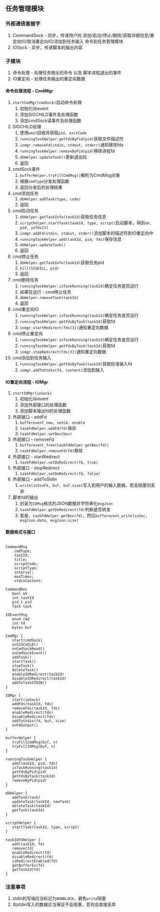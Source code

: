 ## 任务管理模块

### 外部通信套接字

1. CommandSock - 同步，传递用户的 添加/启动/停止/删除/获取详细信息/重定向IO/取消重定向IO/添加到任务输入 命令到任务管理模块
2. IOSock - 异步，传递脚本的输出内容

### 子模块

1. 命令处理 - 处理任务相关的命令 以及 脚本进程退出的事件
2. IO重定向 - 处理任务输出的重定向数据

#### 命令处理流程 - CmdMgr

1. `startCmdMgr(cmdSock)`启动命令处理
   1. 初始化libevent
   2. 添加SIGCHILD事件及处理函数
   3. 添加cmdSock读事件及处理函数
2. SIGCHILD处理
   1. 使用`wait`回收并获取`pid, exitCode`
   2. `runningTaskHelper.getFdsByPid(pid)`获取文件描述符
   3. `iomgr.removeFd(stdin, stdout, stderr)`通知移除fds
   4. `runningTaskHelper.removeByPid(pid)`移除进程fd
   5. `dbHelper.updateTask()`更新退出码
   6. 返回
3. cmdSock事件
   1. `bufferHelper.tryFillCmdMsg()`解析为CmdMsg对象
   2. 根据`cmdType`分发处理函数
   3. 返回分发后的处理结果
4. cmd添加任务
   1. `dbHelper.addTask(type, code)`
   2. 返回
5. cmd启动任务
   1. `dbHelper.getTaskInfo(taskId)`获取任务信息
   2. `scripthelper.startTask(taskId, type, script)`启动脚本，得到`ok, pid, iofds[3]`
   3. `iomgr.addFd(stdin, stdout, stderr)`添加脚本的描述符到IO重定向中
   4. `runningTaskHelper.add(taskId, pid, fds)`保存信息
   5. `dbHelper.updateTask()`
   6. 返回
6. cmd停止任务
   1. `dbHelper.getTaskInfo(taskId)`获取任务pid
   2. `kill(SIGKILL, pid)`
   3. 返回
7. cmd删除任务
   1. `runningTaskHelper.isTaskRunning(taskId)`确定任务是否运行
   2. 如果在运行 - cmd停止任务
   3. `dbHelper.removeTask(taskId)`
   4. 返回
8. cmd重定向IO
   1. `runningTaskHelper.isTaskRunning(taskId)`确定任务是否运行
   2. `runningTaskHelper.getFdsByTask(taskId)`获取fd
   3. `iomgr.startRedirect(fds[3])`通知重定向数据
9. cmd停止重定向
   1. `runningTaskHelper.isTaskRunning(taskId)`确定任务是否运行
   2. `runningTaskHelper.getFdsByTask(taskId)`获取fd
   3. `iomgr.stopRedirect(fds[3])`通知重定向数据
10. cmd添加到任务输入
    1.  `runningTaskHelper.getFdsByTask(taskId)`获取标准输入fd
    2.  `iomgr.addToStdin(fd, content)`添加到输入

#### IO重定向流程 - IOMgr

1. `startIOMgr(ioSock)`
   1. 初始化libevent
   2. 添加外部接口的处理函数
   3. 添加脚本输出fd的处理函数
2. 外部接口 - addFd
   1. `bufferevent_new, setcb, enable`
   2. `taskFdHelper.addFd(fd)`保存
   3. `taskFdHelper.setBev(bev)`
3. 外部接口 - removeFd
   1. `bufferevent_free(taskFdHelper.getBev(fd))`
   2. `taskFdHelper.removeFd(fd)`移除
4. 外部接口 - startRedirect
   1. `taskFdHelper.setDoRedirect(fd, true)`
5. 外部接口 - stopRedirect
   1. `taskFdHelper.setDoRedirect(fd, false)`
6. 外部接口 - addToStdin
   1. `write(stdinFd, buf, buf.size)`写入到用户的输入数据，若会阻塞则丢弃
7. 脚本fd的输出
   1. 封装为`IOMsg`格式的JSON数据并字符串化`msgJson`
   2. `taskFdHelper.getDoRedirect(fd)`判断是否转发
   3. 若是，`taskFdHelper.getBev(fd)`，然后`bufferevent_write(ioSoc, msgJson.data, msgJson.size)`

#### 数据格式与接口

```

CommandMsg
    cmdType;
    taskId;
    title;
    scriptCode;
    scriptType;
    interval;
    maxTimes;
    stdinContent;

CommandRes
   bool ok
   int taskId
   pid_t pid
   Task task

IOEventMsg
   enum cmd
   int fd
   bytes buf

CmdMgr {
   start(cmdSock)
   onSIGCHILD()
   onCmdSockRead()
   onCmdSockEvent()
   addTask()
   startTask()
   stopTask()
   deleteTask()
   enableIORedirect(taskId)
   disableIORedirect(taskId)
   addToTaskSTDIN()
}

IOMgr {
   start(ioSock)
   addFds(taskId, fds)
   removeFds(taskId, fds)
   enableRedirect(fds)
   disableRedirect(fds)
   addToStdin(fd, buf, size)
   onFdOutput()
}

bufferHelper {
   tryFillCmdMsg(buf, n)
   tryFillIOMsg(buf, n)
}

runningTaskHelper {
   add(taskId, pid, fds)
   isTaskRunning(taskId)
   getFdsByPid(pid)
   getFdsByTask(taskId)
   removeByPid(pid)
}

dbHelper {
   addTask(task)
   updateTask(taskId, newTask)
   deleteTask(taskId)
   getTask(taskId)
}

scriptHelper {
   startTask(taskId, type, script)
}

taskIOFdHelper {
   add(taskId, fd)
   remove(fd)
   enableRedirect(fd)
   disableRedirect(fd)
   isRedirectEnabled(fd)
   getBufferEv(fd)
   getTaskId(fd)
}

```

### 注意事项

1. stdin的写端应当标记为`NONBLOCK`，避免`write`阻塞
2. 向stdin写入的数据应当保证不会阻塞，否则会直接丢弃
